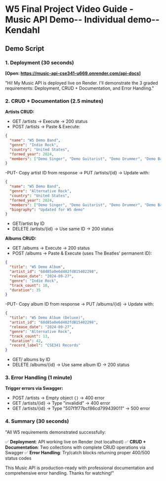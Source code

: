 # W5 Final Project Video Guide - Music API Demo-- Individual demo-- Kendahl

## Demo Script

### 1. Deployment (30 seconds)

**[Open: https://music-api-cse341-u669.onrender.com/api-docs]**

"Hi! My Music API is deployed live on Render. I'll demonstrate the 3 graded requirements: Deployment, CRUD + Documentation, and Error Handling."

### 2. CRUD + Documentation (2.5 minutes)

**Artists CRUD:**

- GET /artists → Execute → 200 status
- POST /artists → Paste & Execute:

```json
{
  "name": "W5 Demo Band",
  "genre": "Indie Rock",
  "country": "United States",
  "formed_year": 2024,
  "members": ["Demo Singer", "Demo Guitarist", "Demo Drummer", "Demo Bassist"]
}
```

-PUT- Copy artist ID from response → PUT /artists/{id} → Update with:

```json
{
  "name": "W5 Demo Band",
  "genre": "Alternative Rock",
  "country": "United States",
  "formed_year": 2024,
  "members": ["Demo Singer", "Demo Guitarist", "Demo Drummer", "Demo Bassist"],
  "biography": "Updated for W5 demo"
}
```

- GET/artist by ID
- DELETE /artists/{id} → Use same ID → 200 status

**Albums CRUD:**

- GET /albums → Execute → 200 status
- POST /albums → Paste & Execute (uses The Beatles' permanent ID):

```json
{
  "title": "W5 Demo Album",
  "artist_id": "68d85a0e6d402fd815402298",
  "release_date": "2024-09-27",
  "genre": "Indie Rock",
  "track_count": 10,
  "duration": 35
}
```

-PUT- Copy album ID from response → PUT /albums/{id} → Update with:

```json
{
  "title": "W5 Demo Album (Deluxe)",
  "artist_id": "68d85a0e6d402fd815402298",
  "release_date": "2024-09-27",
  "genre": "Alternative Rock",
  "track_count": 13,
  "duration": 42,
  "record_label": "CSE341 Records"
}
```

- GET/ albums by ID
- DELETE /albums/{id} → Use same album ID → 200 status

### 3. Error Handling (1 minute)

**Trigger errors via Swagger:**

- POST /artists → Empty object `{}` → 400 error
- GET /artists/{id} → Type "invalidid" → 400 error
- GET /artists/{id} → Type "507f1f77bcf86cd799439011" → 500 error

### 4. Summary (30 seconds)

"All W5 requirements demonstrated successfully:

✅ **Deployment**: API working live on Render (not localhost)
✅ **CRUD + Documentation**: Two collections with complete CRUD operations via Swagger
✅ **Error Handling**: Try/catch blocks returning proper 400/500 status codes

This Music API is production-ready with professional documentation and comprehensive error handling. Thanks for watching!"